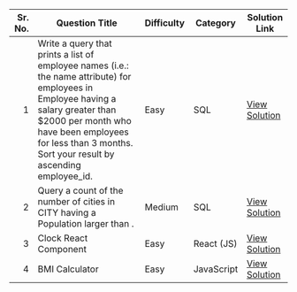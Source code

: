 | Sr. No. | Question Title                                                                                                                                                  | Difficulty | Category   | Solution Link                                                                                  |
|--------:|------------------------------------------------------------------------------------------------------------------------------------------------------------------|------------|------------|-------------------------------------------------------------------------------------------------|
| 1       | Write a query that prints a list of employee names (i.e.: the name attribute) for employees in Employee having a salary greater than $2000 per month who have been employees for less than 3 months. Sort your result by ascending employee_id. | Easy       | SQL        | [View Solution](https://www.hackerrank.com/challenges/salary-of-employees/problem?isFullScreen=true)         |
| 2       | Query a count of the number of cities in CITY having a Population larger than .                                                                                                                              | Medium     | SQL        | [View Solution](https://www.hackerrank.com/challenges/revising-aggregations-the-count-function/problem?isFullScreen=true)       |
| 3       | Clock React Component                                                                                                                                           | Easy       | React (JS) | [View Solution](https://github.com/yourusername/repo/blob/main/react/clock-app.jsx)            |
| 4       | BMI Calculator                                                                                                                                                  | Easy       | JavaScript | [View Solution](https://github.com/yourusername/repo/blob/main/js/bmi-calculator.js)           |
